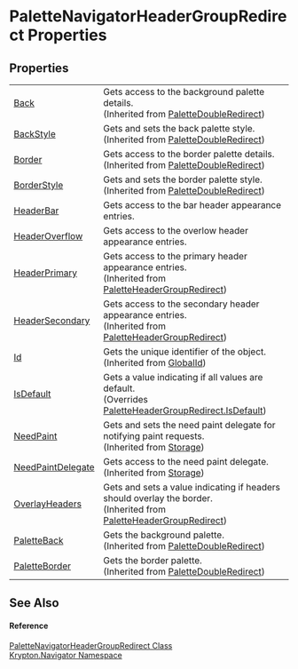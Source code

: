 # PaletteNavigatorHeaderGroupRedirect Properties




## Properties
<table>
<tr>
<td><a href="2b534a82-b122-d791-8524-6ff1459a0129.md">Back</a></td>
<td>Gets access to the background palette details.<br />(Inherited from <a href="3c99950a-cc84-287b-0860-b897032948db.md">PaletteDoubleRedirect</a>)</td></tr>
<tr>
<td><a href="dd478fed-6c07-0df2-1589-fd543198e2e0.md">BackStyle</a></td>
<td>Gets and sets the back palette style.<br />(Inherited from <a href="3c99950a-cc84-287b-0860-b897032948db.md">PaletteDoubleRedirect</a>)</td></tr>
<tr>
<td><a href="15853c59-ba0f-d5ea-37b3-9c81bbeb0df3.md">Border</a></td>
<td>Gets access to the border palette details.<br />(Inherited from <a href="3c99950a-cc84-287b-0860-b897032948db.md">PaletteDoubleRedirect</a>)</td></tr>
<tr>
<td><a href="e8102fbb-3a5e-2382-96d5-0ec8af3609f7.md">BorderStyle</a></td>
<td>Gets and sets the border palette style.<br />(Inherited from <a href="3c99950a-cc84-287b-0860-b897032948db.md">PaletteDoubleRedirect</a>)</td></tr>
<tr>
<td><a href="e06dd8dd-16ca-0f74-aa4d-b736d07a5076.md">HeaderBar</a></td>
<td>Gets access to the bar header appearance entries.</td></tr>
<tr>
<td><a href="54ed1e1c-8c1f-4301-040e-6d21a3f93a78.md">HeaderOverflow</a></td>
<td>Gets access to the overlow header appearance entries.</td></tr>
<tr>
<td><a href="b8f00212-f027-0994-c216-cc4bc3e78f2f.md">HeaderPrimary</a></td>
<td>Gets access to the primary header appearance entries.<br />(Inherited from <a href="4c7e4295-21e1-e2df-73ea-f0392172c7cb.md">PaletteHeaderGroupRedirect</a>)</td></tr>
<tr>
<td><a href="1e671cc9-2337-81a5-aaad-bbb1169ce2ee.md">HeaderSecondary</a></td>
<td>Gets access to the secondary header appearance entries.<br />(Inherited from <a href="4c7e4295-21e1-e2df-73ea-f0392172c7cb.md">PaletteHeaderGroupRedirect</a>)</td></tr>
<tr>
<td><a href="71a6846f-bfb6-fb58-b361-6b43ae0583a8.md">Id</a></td>
<td>Gets the unique identifier of the object.<br />(Inherited from <a href="9ef2ca3a-e03e-8927-105a-2f9a6fbdf849.md">GlobalId</a>)</td></tr>
<tr>
<td><a href="6158b95c-ddbd-7ad9-b5f2-08d4d048cf8f.md">IsDefault</a></td>
<td>Gets a value indicating if all values are default.<br />(Overrides <a href="05020a47-93d5-3317-763f-f124409addae.md">PaletteHeaderGroupRedirect.IsDefault</a>)</td></tr>
<tr>
<td><a href="097a0f47-e60c-4bf7-802c-8391c6d8feff.md">NeedPaint</a></td>
<td>Gets and sets the need paint delegate for notifying paint requests.<br />(Inherited from <a href="8406cf55-79a3-e579-4094-be084e489431.md">Storage</a>)</td></tr>
<tr>
<td><a href="879ca7f2-32c5-8581-44f2-c7aee6491db2.md">NeedPaintDelegate</a></td>
<td>Gets access to the need paint delegate.<br />(Inherited from <a href="8406cf55-79a3-e579-4094-be084e489431.md">Storage</a>)</td></tr>
<tr>
<td><a href="ebfdf1b3-a717-54f6-a63d-7efcd39e544f.md">OverlayHeaders</a></td>
<td>Gets and sets a value indicating if headers should overlay the border.<br />(Inherited from <a href="4c7e4295-21e1-e2df-73ea-f0392172c7cb.md">PaletteHeaderGroupRedirect</a>)</td></tr>
<tr>
<td><a href="928aec7e-b71b-432c-1cc9-e5b9fb15ffc2.md">PaletteBack</a></td>
<td>Gets the background palette.<br />(Inherited from <a href="3c99950a-cc84-287b-0860-b897032948db.md">PaletteDoubleRedirect</a>)</td></tr>
<tr>
<td><a href="e2a6ea2f-9a85-e7b8-4724-f37b4341df49.md">PaletteBorder</a></td>
<td>Gets the border palette.<br />(Inherited from <a href="3c99950a-cc84-287b-0860-b897032948db.md">PaletteDoubleRedirect</a>)</td></tr>
</table>

## See Also


#### Reference
<a href="d17d0a31-8504-8e7c-f139-c4a6ff41bfcb.md">PaletteNavigatorHeaderGroupRedirect Class</a>  
<a href="a21ac074-d119-3dc6-bd1c-d3a12c0128bc.md">Krypton.Navigator Namespace</a>  
